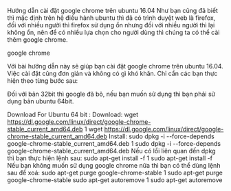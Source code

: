 Hướng dẫn cài đặt google chrome trên ubuntu 16.04
Như bạn cũng đã biết thì mặc định trên hệ điều hành ubuntu thì đã có trình duyệt web là firefox, đối với nhiều người thì firefox sử dụng ổn nhưng đối với nhiều người thì lại không ổn, nên để có nhiều lựa chọn cho người dùng thì chúng ta có thể cài thêm google chrome.

google chrome

Với bài hướng dẫn này sẻ giúp bạn cài đặt google chrome trên ubuntu 16.04. Việc cài đặt cũng đơn giản và không có gì khó khăn. Chỉ cần các bạn thực hiện theo từng bước sau:

Đối với bản 32bit thì google đã bỏ, nếu bạn muốn sử dụng thì bạn phải sử dụng bản ubuntu 64bit.

Download For Ubuntu 64 bit :
Download:
wget https://dl.google.com/linux/direct/google-chrome-stable_current_amd64.deb
1
wget https://dl.google.com/linux/direct/google-chrome-stable_current_amd64.deb
Install:
sudo dpkg -i --force-depends google-chrome-stable_current_amd64.deb
1
sudo dpkg -i --force-depends google-chrome-stable_current_amd64.deb
Nếu có lổi liên quan đến dpkg thì bạn thực hiện lệnh sau:
sudo apt-get install -f
1
sudo apt-get install -f
Nếu bạn không muốn sử dụng google chrome nữa thì bạn có thể dùng lệnh sau để xoá:
sudo apt-get purge google-chrome-stable
1
sudo apt-get purge google-chrome-stable
sudo apt-get autoremove
1
sudo apt-get autoremove
